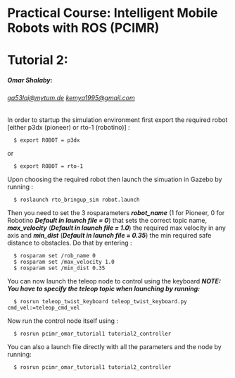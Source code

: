 # Practical Course: Intelligent Mobile Robots with ROS (PCIMR)




# Tutorial 2:
##### Omar Shalaby: 
###### ga53laj@mytum.de kemya1995@gmail.com

In order to startup the simulation environment first export the required robot [either p3dx (pioneer) or rto-1 (robotino)] :

```
  $ export ROBOT = p3dx 
```

or

```
  $ export ROBOT = rto-1
```


Upon choosing the required robot then launch the simuation in Gazebo by running :

```
  $ roslaunch rto_bringup_sim robot.launch
```
Then you need to set the 3 rosparameters ***robot_name*** (1 for Pioneer, 0 for Robotino ***Default in launch file = 0***) that sets the correct topic name, ***max_velocity*** (***Default in launch file = 1.0***) the required max velocity in any axis and ***min_dist*** (***Default in launch file = 0.35***) the min required safe distance to obstacles. Do that by entering :

```
  $ rosparam set /rob_name 0
  $ rosparam set /max_velocity 1.0
  $ rosparam set /min_dist 0.35
```

You can now launch the teleop node to control using the keyboard ***NOTE: You have to specify the teleop topic when launching by running:***

```
  $ rosrun teleop_twist_keyboard teleop_twist_keyboard.py cmd_vel:=teleop_cmd_vel
```

Now run the control node itself using :

```
  $ rosrun pcimr_omar_tutorial1 tutorial2_controller
```

You can also a launch file directly with all the parameters and the node by running:

```
  $ rosrun pcimr_omar_tutorial1 tutorial2_controller
```



